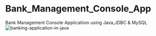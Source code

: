 # Bank_Management_Console_App
Bank Management Console Applicatiion using Java,JDBC &amp; MySQL
![banking-application-in-java](https://github.com/user-attachments/assets/a54fcbd3-0850-4413-b8da-5d8234736a36)
